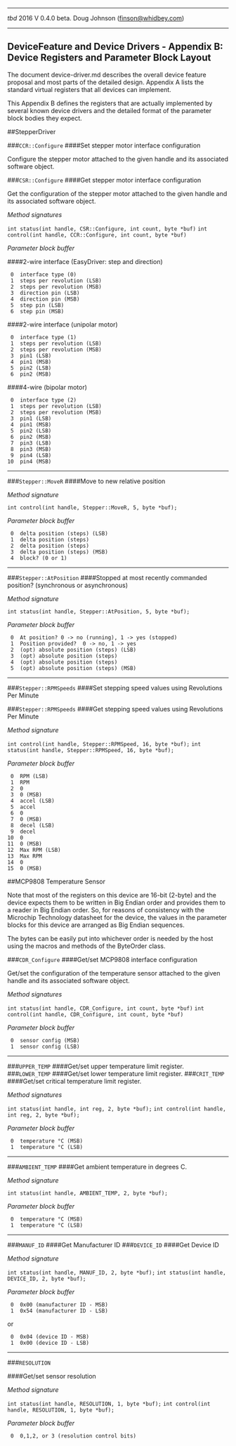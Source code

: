 
----------
*tbd* 2016 V 0.4.0 beta.  Doug Johnson (finson@whidbey.com) 

----------

## DeviceFeature and Device Drivers - Appendix B: Device Registers and Parameter Block Layout

The document device-driver.md describes the overall device feature proposal and most parts of the detailed design.  Appendix A lists the standard virtual registers that all devices can implement.

This Appendix B defines the registers that are actually implemented by several known device drivers and the detailed format of the parameter block bodies they expect.

##StepperDriver

###`CCR::Configure`
####Set stepper motor interface configuration

Configure the stepper motor attached to the given handle and its associated software object.

###`CSR::Configure`
####Get stepper motor interface configuration

Get the configuration of the stepper motor attached to the given handle and its associated software object.

*Method signatures*

`int status(int handle, CSR::Configure, int count, byte *buf)`
`int control(int handle, CCR::Configure, int count, byte *buf)`

*Parameter block buffer*

####2-wire interface (EasyDriver: step and direction)

     0  interface type (0)
     1  steps per revolution (LSB)
     2  steps per revolution (MSB)
     3  direction pin (LSB)
     4  direction pin (MSB)
     5  step pin (LSB)
     6  step pin (MSB)

####2-wire interface (unipolar motor)

     0  interface type (1)
     1  steps per revolution (LSB)
     2  steps per revolution (MSB)
     3  pin1 (LSB)
     4  pin1 (MSB)
     5  pin2 (LSB)
     6  pin2 (MSB)

####4-wire (bipolar motor)

     0  interface type (2)
     1  steps per revolution (LSB)
     2  steps per revolution (MSB)
     3  pin1 (LSB)
     4  pin1 (MSB)
     5  pin2 (LSB)
     6  pin2 (MSB)
     7  pin3 (LSB)
     8  pin3 (MSB)
     9  pin4 (LSB)
    10  pin4 (MSB)

---
###`Stepper::MoveR`
####Move to new relative position

*Method signature*

`int control(int handle, Stepper::MoveR, 5, byte *buf);`

*Parameter block buffer*

     0  delta position (steps) (LSB)
     1  delta position (steps)
     2  delta position (steps)
     3  delta position (steps) (MSB)
     4  block? (0 or 1)

---
###`Stepper::AtPosition`
####Stopped at most recently commanded position? (synchronous or asynchronous)

*Method signature*

`int status(int handle, Stepper::AtPosition, 5, byte *buf);`

*Parameter block buffer*

     0  At position? 0 -> no (running), 1 -> yes (stopped)
     1  Position provided?  0 -> no, 1 -> yes
     2  (opt) absolute position (steps) (LSB)
     3  (opt) absolute position (steps)
     4  (opt) absolute position (steps)
     5  (opt) absolute position (steps) (MSB)

---
###`Stepper::RPMSpeeds`
####Set stepping speed values using Revolutions Per Minute

###`Stepper::RPMSpeeds`
####Get stepping speed values using Revolutions Per Minute

*Method signature*

`int control(int handle, Stepper::RPMSpeed, 16, byte *buf);`
`int status(int handle, Stepper::RPMSpeed, 16, byte *buf);`

*Parameter block buffer*

     0  RPM (LSB)
     1  RPM
     2  0
     3  0 (MSB)
     4  accel (LSB)
     5  accel
     6  0
     7  0 (MSB)
     8  decel (LSB)
     9  decel
    10  0
    11  0 (MSB)
    12  Max RPM (LSB)
    13  Max RPM
    14  0
    15  0 (MSB)


##MCP9808 Temperature Sensor

Note that most of the registers on this device are 16-bit (2-byte) and the device expects them to be written in Big Endian order and provides them to a reader in Big Endian order.  So, for reasons of consistency with the Microchip Technology datasheet for the device, the values in the parameter blocks for this device are arranged as Big Endian sequences.

The bytes can be easily put into whichever order is needed by the host using the macros and methods of the ByteOrder class.

###`CDR_Configure`
####Get/set MCP9808 interface configuration

Get/set the configuration of the temperature sensor attached to the given handle and its associated software object.

*Method signatures*

`int status(int handle, CDR_Configure, int count, byte *buf)`
`int control(int handle, CDR_Configure, int count, byte *buf)`

*Parameter block buffer*

     0  sensor config (MSB)
     1  sensor config (LSB)

---
###`UPPER_TEMP`
####Get/set upper temperature limit register.
###`LOWER_TEMP`
####Get/set lower temperature limit register.
###`CRIT_TEMP`
####Get/set critical temperature limit register.

*Method signatures*

`int status(int handle, int reg, 2, byte *buf);`
`int control(int handle, int reg, 2, byte *buf);`

*Parameter block buffer*

     0  temperature °C (MSB)
     1  temperature °C (LSB)

---
###`AMBIENT_TEMP`
####Get ambient temperature in degrees C.

*Method signature*

`int status(int handle, AMBIENT_TEMP, 2, byte *buf);`

*Parameter block buffer*

     0  temperature °C (MSB)
     1  temperature °C (LSB)

---
###`MANUF_ID`
####Get Manufacturer ID
###`DEVICE_ID`
####Get Device ID

*Method signature*

`int status(int handle, MANUF_ID, 2, byte *buf);`
`int status(int handle, DEVICE_ID, 2, byte *buf);`

*Parameter block buffer*

     0  0x00 (manufacturer ID - MSB)
     1  0x54 (manufacturer ID - LSB)

or 

     0  0x04 (device ID - MSB)
     1  0x00 (device ID - LSB)

---
###`RESOLUTION`

####Get/set sensor resolution

*Method signature*

`int status(int handle, RESOLUTION, 1, byte *buf);`
`int control(int handle, RESOLUTION, 1, byte *buf);`

*Parameter block buffer*

     0  0,1,2, or 3 (resolution control bits)

